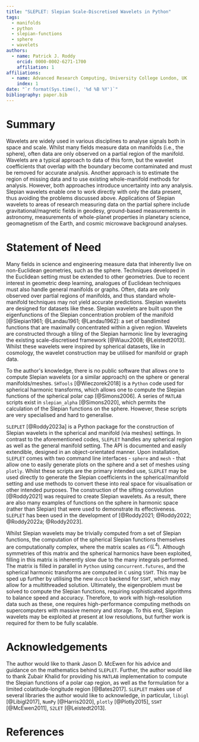 ```yaml
---
title: "SLEPLET: Slepian Scale-Discretised Wavelets in Python"
tags:
  - manifolds
  - python
  - slepian-functions
  - sphere
  - wavelets
authors:
  - name: Patrick J. Roddy
    orcid: 0000-0002-6271-1700
    affiliation: 1
affiliations:
  - name: Advanced Research Computing, University College London, UK
    index: 1
date: "`r format(Sys.time(), '%d %B %Y')`"
bibliography: paper.bib
---
```


# Summary <!-- markdownlint-disable-line MD025 -->

Wavelets are widely used in various disciplines to analyse signals both in space
and scale. Whilst many fields measure data on manifolds (i.e., the sphere),
often data are only observed on a partial region of the manifold. Wavelets are a
typical approach to data of this form, but the wavelet coefficients that overlap
with the boundary become contaminated and must be removed for accurate analysis.
Another approach is to estimate the region of missing data and to use existing
whole-manifold methods for analysis. However, both approaches introduce
uncertainty into any analysis. Slepian wavelets enable one to work directly with
only the data present, thus avoiding the problems discussed above. Applications
of Slepian wavelets to areas of research measuring data on the partial sphere
include gravitational/magnetic fields in geodesy, ground-based measurements in
astronomy, measurements of whole-planet properties in planetary science,
geomagnetism of the Earth, and cosmic microwave background analyses.

# Statement of Need <!-- markdownlint-disable-line MD025 -->

Many fields in science and engineering measure data that inherently live on
non-Euclidean geometries, such as the sphere. Techniques developed in the
Euclidean setting must be extended to other geometries. Due to recent interest
in geometric deep learning, analogues of Euclidean techniques must also handle
general manifolds or graphs. Often, data are only observed over partial regions
of manifolds, and thus standard whole-manifold techniques may not yield accurate
predictions. Slepian wavelets are designed for datasets like these. Slepian
wavelets are built upon the eigenfunctions of the Slepian concentration problem
of the manifold [@Slepian1961; @Landau1961; @Landau1962]: a set of bandlimited
functions that are maximally concentrated within a given region. Wavelets are
constructed through a tiling of the Slepian harmonic line by leveraging the
existing scale-discretised framework [@Wiaux2008; @Leistedt2013]. Whilst these
wavelets were inspired by spherical datasets, like in cosmology, the wavelet
construction may be utilised for manifold or graph data.

To the author's knowledge, there is no public software that allows one to
compute Slepian wavelets (or a similar approach) on the sphere or general
manifolds/meshes. `SHTools` [@Wieczorek2018] is a `Python` code used for
spherical harmonic transforms, which allows one to compute the Slepian functions
of the spherical polar cap [@Simons2006]. A series of `MATLAB` scripts exist in
`slepian_alpha` [@Simons2020], which permits the calculation of the Slepian
functions on the sphere. However, these scripts are very specialised and hard to
generalise.

`SLEPLET` [@Roddy2023a] is a Python package for the construction of Slepian
wavelets in the spherical and manifold (via meshes) settings. In contrast to the
aforementioned codes, `SLEPLET` handles any spherical region as well as the
general manifold setting. The API is documented and easily extendible, designed
in an object-orientated manner. Upon installation, `SLEPLET` comes with two
command line interfaces - `sphere` and `mesh` - that allow one to easily
generate plots on the sphere and a set of meshes using `plotly`. Whilst these
scripts are the primary intended use, `SLEPLET` may be used directly to generate
the Slepian coefficients in the spherical/manifold setting and use methods to
convert these into real space for visualisation or other intended purposes. The
construction of the sifting convolution [@Roddy2021] was required to create
Slepian wavelets. As a result, there are also many examples of functions on the
sphere in harmonic space (rather than Slepian) that were used to demonstrate its
effectiveness. `SLEPLET` has been used in the development of
[@Roddy2021; @Roddy2022; @Roddy2022a; @Roddy2023].

Whilst Slepian wavelets may be trivially computed from a set of Slepian
functions, the computation of the spherical Slepian functions themselves are
computationally complex, where the matrix scales as $\mathcal{O}(L^{4})$.
Although symmetries of this matrix and the spherical harmonics have been
exploited, filling in this matrix is inherently slow due to the many integrals
performed. The matrix is filled in parallel in `Python` using
`concurrent.futures`, and the spherical harmonic transforms are computed in `C`
using `SSHT`. This may be sped up further by utilising the new `ducc0` backend
for `SSHT`, which may allow for a multithreaded solution. Ultimately, the
eigenproblem must be solved to compute the Slepian functions, requiring
sophisticated algorithms to balance speed and accuracy. Therefore, to work with
high-resolution data such as these, one requires high-performance computing
methods on supercomputers with massive memory and storage. To this end, Slepian
wavelets may be exploited at present at low resolutions, but further work is
required for them to be fully scalable.

# Acknowledgements <!-- markdownlint-disable-line MD025 -->

The author would like to thank Jason D. McEwen for his advice and guidance on
the mathematics behind `SLEPLET`. Further, the author would like to thank Zubair
Khalid for providing his `MATLAB` implementation to compute the Slepian
functions of a polar cap region, as well as the formulation for a limited
colatitude-longitude region [@Bates2017]. `SLEPLET` makes use of several
libraries the author would like to acknowledge, in particular, `libigl`
[@Libigl2017], `NumPy` [@Harris2020], `plotly` [@Plotly2015], `SSHT`
[@McEwen2011], `S2LET` [@Leistedt2013].

# References <!-- markdownlint-disable-line MD025 -->

